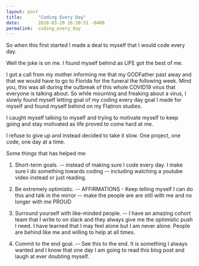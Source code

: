 ```yaml
---
layout: post
title:      "Coding Every Day"
date:       2020-03-29 16:20:51 -0400
permalink:  coding_every_day
---
```



So when this first started I made a deal to myself that I would code every day. 

Well the joke is on me. I found myself behind as LIFE got the best of me. 

I got a call from my mother informing me that my GODFather past away and that we would have to go to Florida for the funeral the following week. Mind you, this was all during the outbreak of this whole COVID19 virus that everyone is talking about. So while mourning and freaking about a virus, I slowly found myself letting goal of my coding every day goal I made for myself and found myself behind on my Flatiron studies. 

I caught myself talking to myself and trying to motivate myself to keep going and stay motivated as life proved to come hard at me. 

I refuse to give up and instead decided to take it slow. One project, one code, one day at a time. 

Some things that has helped me: 

1. Short-term goals. -- instead of making sure I code every day. I make sure I do something towards coding -- including watching a youtube video instead or just reading.

2. Be extremely optimistic. -- AFFIRMATIONS - Keep telling myself I can do this and talk in the mirror -- make the people are are still with me and no longer with me PROUD

3. Surround yourself with like-minded people. -- I have an amazing cohort team that I write to on slack and they always give me the optimistic push I need. I have learned that I may feel alone but I am never alone. People are behind like me and willing to help at all times. 

4.  Commit to the end goal. -- See this to the end. It is something I always wanted and I know that one day I am going to read this blog post and laugh at ever doubting myself. 
